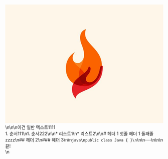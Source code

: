 ![불쑈이미지!](./Java/image/불쑈.jpeg)\n\n\n이건 일반 텍스트1111<br>1. 순서111\n1. 순서222\n\n* 리스트1\n* 리스트2\n\n# 헤더 1 첫줄 헤더 1 둘째줄zzzz\n## 헤더 2\n### 헤더 3\n\n```java\npublic class Java { }\n```\n\n---\n\n\n끝!<br>\n
